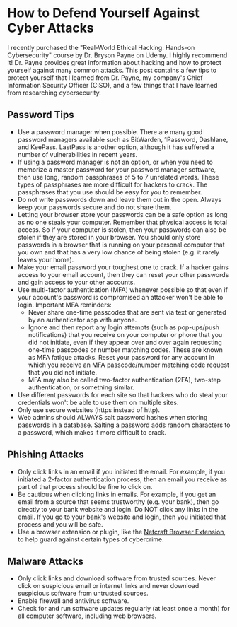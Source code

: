 # How to Defend Yourself Against Cyber Attacks

I recently purchased the "Real-World Ethical Hacking: Hands-on Cybersecurity" course by Dr. Bryson Payne on Udemy. I highly recommend it! Dr. Payne provides great information about hacking and how to protect yourself against many common attacks. This post contains a few tips to protect yourself that I learned from Dr. Payne, my company's Chief Information Security Officer (CISO), and a few things that I have learned from researching cybersecurity.


## Password Tips

* Use a password manager when possible. There are many good password managers available such as BitWarden, 1Password, Dashlane, and KeePass. LastPass is another option, although it has suffered a number of vulnerabilities in recent years. 
* If using a password manager is not an option, or when you need to memorize a master password for your password manager software, then use long, random passphrases of 5 to 7 unrelated words. These types of passphrases are more difficult for hackers to crack. The passphrases that you use should be easy for you to remember.
* Do not write passwords down and leave them out in the open. Always keep your passwords secure and do not share them. 
* Letting your browser store your passwords can be a safe option as long as no one steals your computer. Remember that physical access is total access. So if your computer is stolen, then your passwords can also be stolen if they are stored in your browser. You should only store passwords in a browser that is running on your personal computer that you own and that has a very low chance of being stolen (e.g. it rarely leaves your home). 
* Make your email password your toughest one to crack. If a hacker gains access to your email account, then they can reset your other passwords and gain access to your other accounts.
* Use multi-factor authentication (MFA) whenever possible so that even if your account's password is compromised an attacker won't be able to login. Important MFA reminders:
    * Never share one-time passcodes that are sent via text or generated by an authenticator app with anyone.
    * Ignore and then report any login attempts (such as pop-ups/push notifications) that you receive on your computer or phone that you did not initiate, even if they appear over and over again requesting one-time passcodes or number matching codes. These are known as MFA fatigue attacks. Reset your password for any account in which you receive an MFA passcode/number matching code request that you did not initiate.
    * MFA may also be called two-factor authentication (2FA), two-step authentication, or something similar.
* Use different passwords for each site so that hackers who do steal your credentials won't be able to use them on multiple sites.
* Only use secure websites (https instead of http).
* Web admins should ALWAYS salt password hashes when storing passwords in a database. Salting a password adds random characters to a password, which makes it more difficult to crack.


## Phishing Attacks

* Only click links in an email if you initiated the email. For example, if you initiated a 2-factor authentication process, then an email you receive as part of that process should be fine to click on.
* Be cautious when clicking links in emails. For example, if you get an email from a source that seems trustworthy (e.g. your bank), then go directly to your bank website and login. Do NOT click any links in the email. If you go to your bank's website and login, then you initiated that process and you will be safe.
* Use a browser extension or plugin, like the <a href="https://www.netcraft.com/apps-extensions/browser-extension/" target="_blank">Netcraft Browser Extension</a>, to help guard against certain types of cybercrime.


## Malware Attacks

* Only click links and download software from trusted sources. Never click on suspicious email or internet links and never download suspicious software from untrusted sources.
* Enable firewall and antivirus software.
* Check for and run software updates regularly (at least once a month) for all computer software, including web browsers.
